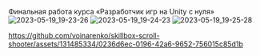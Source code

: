 Финальная работа курса «Разработчик игр на Unity с нуля»
![2023-05-19_19-23-26](https://github.com/voinarenko/skillbox-scroll-shooter/assets/131485334/6ed30b2f-64db-41e6-b3e2-98e74b8496ca)
![2023-05-19_19-24-23](https://github.com/voinarenko/skillbox-scroll-shooter/assets/131485334/51be9c96-0d83-4f42-8cff-adc9df034d30)
![2023-05-19_19-25-28](https://github.com/voinarenko/skillbox-scroll-shooter/assets/131485334/f57bf399-855a-4323-b40e-ca987f695e33)


https://github.com/voinarenko/skillbox-scroll-shooter/assets/131485334/0236d6ec-0196-42a6-9652-756015c85d1b

